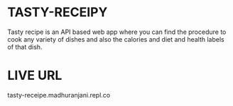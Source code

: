 # TASTY-RECEIPY
Tasty recipe is an API based web app where you can find the procedure to cook any variety of dishes and also the calories and diet and health labels of that dish.
# LIVE URL
tasty-receipe.madhuranjani.repl.co
